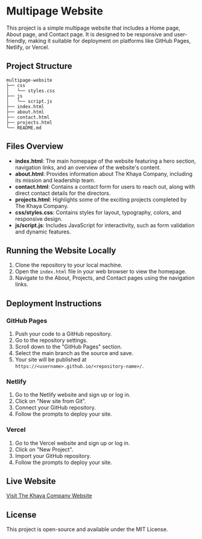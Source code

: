# Multipage Website

This project is a simple multipage website that includes a Home page, About page, and Contact page. It is designed to be responsive and user-friendly, making it suitable for deployment on platforms like GitHub Pages, Netlify, or Vercel.

## Project Structure

```
multipage-website
├── css
│   └── styles.css
├── js
│   └── script.js
├── index.html
├── about.html
├── contact.html
├── projects.html
└── README.md
```

## Files Overview

- **index.html**: The main homepage of the website featuring a hero section, navigation links, and an overview of the website's content.
- **about.html**: Provides information about The Khaya Company, including its mission and leadership team.
- **contact.html**: Contains a contact form for users to reach out, along with direct contact details for the directors.
- **projects.html**: Highlights some of the exciting projects completed by The Khaya Company.
- **css/styles.css**: Contains styles for layout, typography, colors, and responsive design.
- **js/script.js**: Includes JavaScript for interactivity, such as form validation and dynamic features.

## Running the Website Locally

1. Clone the repository to your local machine.
2. Open the `index.html` file in your web browser to view the homepage.
3. Navigate to the About, Projects, and Contact pages using the navigation links.

## Deployment Instructions

### GitHub Pages

1. Push your code to a GitHub repository.
2. Go to the repository settings.
3. Scroll down to the "GitHub Pages" section.
4. Select the main branch as the source and save.
5. Your site will be published at `https://<username>.github.io/<repository-name>/`.

### Netlify

1. Go to the Netlify website and sign up or log in.
2. Click on "New site from Git".
3. Connect your GitHub repository.
4. Follow the prompts to deploy your site.

### Vercel

1. Go to the Vercel website and sign up or log in.
2. Click on "New Project".
3. Import your GitHub repository.
4. Follow the prompts to deploy your site.

## Live Website

[Visit The Khaya Company Website](<https://jocular-otter-4d2054.netlify.app/>)

## License

This project is open-source and available under the MIT License.
